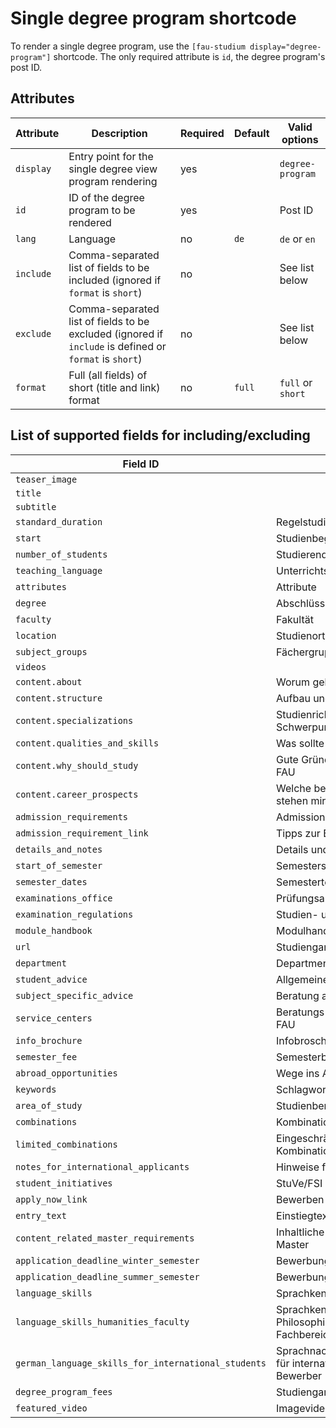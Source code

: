 # Single degree program shortcode

To render a single degree program, use the `[fau-studium display="degree-program"]` shortcode.
The only required attribute is `id`, the degree program's post ID.

## Attributes

| Attribute | Description                                                                                            | Required | Default | Valid options     |
|-----------|--------------------------------------------------------------------------------------------------------|----------|---------|-------------------|
| `display` | Entry point for the single degree view program rendering                                               | yes      |         | `degree-program`  |
| `id`      | ID of the degree program to be rendered                                                                | yes      |         | Post ID           |
| `lang`    | Language                                                                                               | no       | `de`    | `de` or `en`      |
| `include` | Comma-separated list of fields to be included (ignored if `format` is `short`)                         | no       |         | See list below    |
| `exclude` | Comma-separated list of fields to be excluded (ignored if `include` is defined or `format` is `short`) | no       |         | See list below    |
| `format`  | Full (all fields) of short (title and link) format                                                     | no       | `full`  | `full` or `short` |

## List of supported fields for including/excluding

| Field ID                                            | Description                                                                     |
|-----------------------------------------------------|---------------------------------------------------------------------------------|
| `teaser_image`                                      |                                                                                 |
| `title`                                             |                                                                                 |
| `subtitle`                                          |                                                                                 |
| `standard_duration`                                 | Regelstudienzeit                                                                |
| `start`                                             | Studienbeginn                                                                   |
| `number_of_students`                                | Studierendenzahl                                                                |
| `teaching_language`                                 | Unterrichtssprache                                                              |
| `attributes`                                        | Attribute                                                                       |
| `degree`                                            | Abschlüsse                                                                      |
| `faculty`                                           | Fakultät                                                                        |
| `location`                                          | Studienort                                                                      |
| `subject_groups`                                    | Fächergruppen                                                                   |
| `videos`                                            |                                                                                 |
| `content.about`                                     | Worum geht es im Studiengang?                                                   |
| `content.structure`                                 | Aufbau und Struktur                                                             |
| `content.specializations`                           | Studienrichtungen und Schwerpunkte                                              |
| `content.qualities_and_skills`                      | Was sollte ich mitbringen?                                                      |
| `content.why_should_study`                          | Gute Gründe für ein Studium an der FAU                                          |
| `content.career_prospects`                          | Welche beruflichen Perspektiven stehen mir offen?                               |
| `admission_requirements`                            | Admission requirements                                                          |
| `admission_requirement_link`                        | Tipps zur Bewerbung                                                             |
| `details_and_notes`                                 | Details und Anmerkungen                                                         |
| `start_of_semester`                                 | Semesterstart                                                                   |
| `semester_dates`                                    | Semestertermine                                                                 |
| `examinations_office`                               | Prüfungsamt                                                                     |
| `examination_regulations`                           | Studien- und Prüfungsordnung                                                    |
| `module_handbook`                                   | Modulhandbuch                                                                   |
| `url`                                               | Studiengang-URL                                                                 |
| `department`                                        | Department/Institut (URL)                                                       |
| `student_advice`                                    | Allgemeine Studienberatung                                                      |
| `subject_specific_advice`                           | Beratung aus dem Fach                                                           |
| `service_centers`                                   | Beratungs- und Servicestellen der FAU                                           |
| `info_brochure`                                     | Infobroschüre Studiengang                                                       |
| `semester_fee`                                      | Semesterbeitrag                                                                 |
| `abroad_opportunities`                              | Wege ins Ausland                                                                |
| `keywords`                                          | Schlagworte                                                                     |
| `area_of_study`                                     | Studienbereich                                                                  |
| `combinations`                                      | Kombinationsmöglichkeiten                                                       |
| `limited_combinations`                              | Eingeschränkt Kombinationsmöglichkeiten                                         |
| `notes_for_international_applicants`                | Hinweise für internationale Bewerber                                            |
| `student_initiatives`                               | StuVe/FSI                                                                       |
| `apply_now_link`                                    | Bewerben                                                                        |
| `entry_text`                                        | Einstiegtext (werbend)                                                          |
| `content_related_master_requirements`               | Inhaltliche Zugangsvoraussetzungen Master                                       |
| `application_deadline_winter_semester`              | Bewerbungsfrist Wintersemester                                                  |
| `application_deadline_summer_semester`              | Bewerbungsfrist Sommersemester                                                  |
| `language_skills`                                   | Sprachkenntnisse                                                                |
| `language_skills_humanities_faculty`                | Sprachkenntnisse nur für die Philosophische Fakultät und Fachbereich Theologie  |
| `german_language_skills_for_international_students` | Sprachnachweise/Deutschkenntnisse für internationale Bewerberinnen und Bewerber |
| `degree_program_fees`                               | Studiengangsgebühren                                                            |
| `featured_video`                                    | Imagevideo                                                                      |
